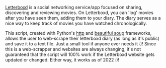 [Letterboxd](https://letterboxd.com/) is a social networking service/app focused on sharing, discovering and reviewing movies. On Letterboxd, you can 'log' movies after you have seen them, adding them to your diary.
The diary serves as a nice way to keep track of movies you have watched chronologically. 

This script, created with Python's <a href='https://docs.python.org/3/library/http.html'>http</a> and <a href='https://www.crummy.com/software/BeautifulSoup/bs4/doc/'>beautiful soup</a> frameworks, allows the user to web-scrape their letterboxd diary (as long as it's public) and save it to a text file. Just a small tool if anyone ever needs it :)!
Since this is a web-scrapper and websites are always changing, it's not guaranteed that the script will 100% work if the Letterboxd website gets updated or changed. Either way, it works as of 2022 :)!
